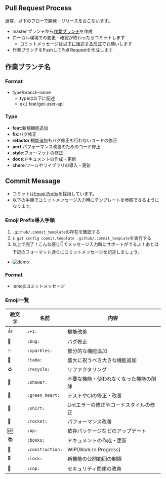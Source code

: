 ## Pull Request Process

通常、以下のフローで開発・リリースをおこないます。

- master ブランチから[作業ブランチ](#作業ブランチ名)を作成
- ローカル環境での変更・確認が終わったらコミットします
  - コミットメッセージは[以下に後述する形式](#Commit-Message)でお願いします
- 作業ブランチをPushしてPull Requestを作成します

## 作業ブランチ名

### Format

- type/branch-name
  - typeは以下に記述
  - ex.) feat/get-user-api

### Type

- **feat**:新規機能追加
- **fix**:バグ修正
- **refactor**:機能追加もバグ修正も行わないコードの修正
- **perf**:パフォーマンス改善のためのコード修正
- **style**:フォーマットの修正
- **docs**:ドキュメントの作成・更新
- **chore**:ツールやライブラリの導入・更新

## Commit Message

- コミットは[Emoji Prefix](https://goodpatch.com/blog/beautiful-commits-with-emojis/#Emoji_Prefix)を採用しています。
- 以下の手順でコミットメッセージ入力時にテンプレートを参照できるようになります。

### Emoji Prefix導入手順

1. `.github/.commit_template`の存在を確認する
2. `$ git config commit.template .github/.commit_template`を実行する
3. 以上で完了！こんな感じ👇でメッセージ入力時にサポートがでるよ！あとは下記のフォーマット通りにコミットメッセージを記述しましょう。
  - ![demo](https://user-images.githubusercontent.com/28256336/69148699-35ebfc00-0b18-11ea-8e96-dd4949a68a39.gif)

### Format

- :emoji:コミットメッセージ

### Emoji一覧

|  絵文字  |  名前  |  内容  |
| ---- | ---- | ---- |
|  :+1:  |  `:+1:`  |  機能改善  |
|  :bug:  |  `:bug:`  |  バグ修正  |
|  :sparkles:  |  `:sparkles:`  |  部分的な機能追加  |
|  :tada:  |  `:tada:`  |  盛大に祝うべき大きな機能追加  |
|  :recycle:  |  `:recycle:`  |  リファクタリング  |
|  :shower:  |  `:shower:`  |  不要な機能・使われなくなった機能の削除  |
|  :green_heart:  |  `:green_heart:`  |  テストやCIの修正・改善  |
|  :shirt:  |  `:shirt:`  |  Lintエラーの修正やコードスタイルの修正  |
|  :rocket:  |  `:rocket:`  |  パフォーマンス改善  |
|  :up:  |  `:up:`  |  依存パッケージなどのアップデート  |
|  :books:  |  `:books:`  |  ドキュメントの作成・更新  |
|  :construction:  |  `:construction:`  |  WIP(Work In Progress)  |
|  :lock:  |  `:lock:`  |  新機能の公開範囲の制限  |
|  :cop:  |  `:cop:`  |  セキュリティ関連の改善  |

